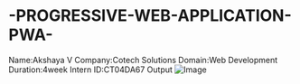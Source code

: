 # -PROGRESSIVE-WEB-APPLICATION-PWA-
Name:Akshaya V
Company:Cotech Solutions
Domain:Web Development
Duration:4week
Intern ID:CT04DA67
Output
![Image](https://github.com/user-attachments/assets/0c2fb201-c8b1-41b2-b948-dca34265f9cc)
